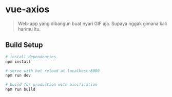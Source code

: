 # vue-axios

> Web-app yang dibangun buat nyari GIF aja. Supaya nggak gimana kali harimu itu.

## Build Setup

``` bash
# install dependencies
npm install

# serve with hot reload at localhost:8080
npm run dev

# build for production with minification
npm run build
```
